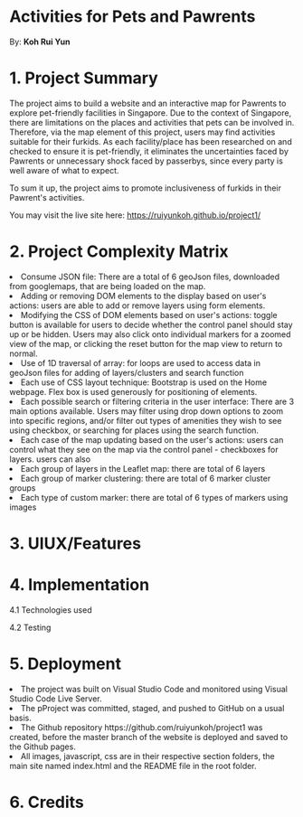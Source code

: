 # Activities for Pets and Pawrents

By: <b>Koh Rui Yun</b>

# 1. Project Summary
The project aims to build a website and an interactive map for Pawrents to explore pet-friendly facilities in Singapore. 
Due to the context of Singapore, there are limitations on the places and activities that pets can be involved in. Therefore, via the map element of this project, 
users may find activities suitable for their furkids. 
As each facility/place has been researched on and checked to ensure it is pet-friendly, it eliminates the uncertainties faced by Pawrents or unnecessary shock faced by passerbys, since every party is well aware of what to expect.

To sum it up, the project aims to promote inclusiveness of furkids in their Pawrent's activities.

You may visit the live site here: https://ruiyunkoh.github.io/project1/

# 2. Project Complexity Matrix
<li> Consume JSON file: There are a total of 6 geoJson files, downloaded from googlemaps, that are being loaded on the map.
<li> Adding or removing DOM elements to the display based on user's actions: users are able to add or remove layers using form elements. 
<li> Modifying the CSS of DOM elements based on user's actions: toggle button is available for users to decide whether the control panel should stay up or be hidden. Users may also click onto individual markers for a zoomed view of the map, or clicking the reset button for the map view to return to normal. 
<li> Use of 1D traversal of array: for loops are used to access data in geoJson files for adding of layers/clusters and search function
<li> Each use of CSS layout technique: Bootstrap is used on the Home webpage. Flex box is used generously for positioning of elements.
<li> Each possible search or filtering criteria in the user interface: There are 3 main options available. Users may filter using drop down options to zoom into specific regions, and/or filter out types of amenities they wish to see using checkbox, or searching for places using the search function.
<li> Each case of the map updating based on the user's actions: users can control what they see on the map via the control panel - checkboxes for layers. users can also 
<li> Each group of layers in the Leaflet map: there are total of 6 layers
<li> Each group of marker clustering: there are total of 6 marker cluster groups
<li> Each type of custom marker: there are total of 6 types of markers using images

# 3. UIUX/Features

# 4. Implementation

4.1 Technologies used

4.2 Testing

# 5. Deployment

<li> The project was built on Visual Studio Code and monitored using Visual Studio Code Live Server.
<li> The pProject was committed, staged, and pushed to GitHub on a usual basis. 
<li> The Github repository https://github.com/ruiyunkoh/project1 was created, before the master branch of the website is deployed and saved to the Github pages.
<li> All images, javascript, css are in their respective section folders, the main site named index.html and the README file in the root folder.

# 6. Credits
